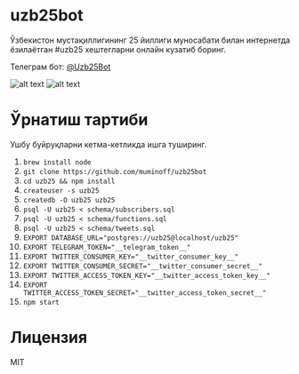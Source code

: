 # uzb25bot
Ўзбекистон мустақиллигининг 25 йиллиги муносабати билан интернетда ёзилаётган #uzb25 хештегларни онлайн кузатиб боринг.

Телеграм бот: [@Uzb25Bot](https://telegram.me/Uzb25Bot)

![alt text](./screenshot1.jpg "Screenshot")
![alt text](./screenshot2.jpg "Screenshot")

# Ўрнатиш тартиби
Ушбу буйруқларни кетма-кетликда ишга туширинг.

1. `brew install node`
2. `git clone https://github.com/muminoff/uzb25bot`
3. `cd uzb25 && npm install`
4. `createuser -s uzb25`
5. `createdb -O uzb25 uzb25`
6. `psql -U uzb25 < schema/subscribers.sql`
7. `psql -U uzb25 < schema/functions.sql`
8. `psql -U uzb25 < schema/tweets.sql`
9. `EXPORT DATABASE_URL="postgres://uzb25@localhost/uzb25"`
10. `EXPORT TELEGRAM_TOKEN="__telegram_token__"`
11. `EXPORT TWITTER_CONSUMER_KEY="__twitter_consumer_key__"`
12. `EXPORT TWITTER_CONSUMER_SECRET="__twitter_consumer_secret__"`
13. `EXPORT TWITTER_ACCESS_TOKEN_KEY="__twitter_access_token_key__"`
14. `EXPORT TWITTER_ACCESS_TOKEN_SECRET="__twitter_access_token_secret__"`
15. `npm start`

# Лицензия
MIT

